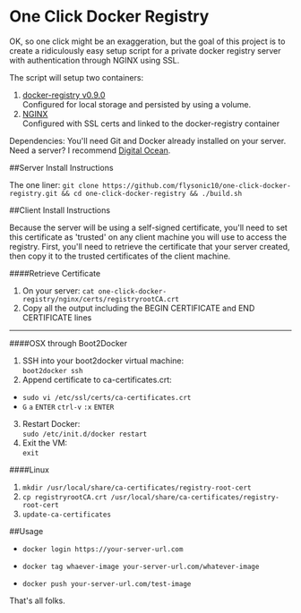 One Click Docker Registry
=====================

OK, so one click might be an exaggeration, but the goal of this project is to create a ridiculously easy setup script for a private docker registry server with authentication through NGINX using SSL.

The script will setup two containers:

1. [docker-registry v0.9.0](https://registry.hub.docker.com/_/registry/)  
  Configured for local storage and persisted by using a volume.
2. [NGINX](https://registry.hub.docker.com/_/nginx/)  
  Configured with SSL certs and linked to the docker-registry container

Dependencies: You'll need Git and Docker already installed on your server.  
Need a server? I recommend [Digital Ocean](https://www.digitalocean.com/?refcode=f19a6a1ccdc8).

##Server Install Instructions

The one liner:
`git clone https://github.com/flysonic10/one-click-docker-registry.git && cd one-click-docker-registry && ./build.sh`

##Client Install Instructions

Because the server will be using a self-signed certificate, you'll need to set this certificate as 'trusted' on any client machine you will use to access the registry. First, you'll need to retrieve the certificate that your server created, then copy it to the trusted certificates of the client machine.

####Retrieve Certificate
1. On your server: `cat one-click-docker-registry/nginx/certs/registryrootCA.crt`
2. Copy all the output including the BEGIN CERTIFICATE and END CERTIFICATE lines

--------

####OSX through Boot2Docker
1. SSH into your boot2docker virtual machine:  
  `boot2docker ssh`  
2. Append certificate to ca-certificates.crt:  
  - `sudo vi /etc/ssl/certs/ca-certificates.crt`
  - `G` `a` `ENTER` `ctrl-v` `:x` `ENTER`
3. Restart Docker:  
  `sudo /etc/init.d/docker restart`
4. Exit the VM:  
  `exit`



####Linux
1. `mkdir /usr/local/share/ca-certificates/registry-root-cert`
2. `cp registryrootCA.crt /usr/local/share/ca-certificates/registry-root-cert`
3. `update-ca-certificates`

##Usage

- `docker login https://your-server-url.com`

- `docker tag whaever-image your-server-url.com/whatever-image`

- `docker push your-server-url.com/test-image`



That's all folks.
